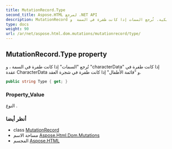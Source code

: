 ```yaml
---
title: MutationRecord.Type
second_title: Aspose.HTML لمرجع .NET API
description: MutationRecord ملكية. تُرجع السمات إذا كانت طفرة في السمة  و characterData إذا كانت طفرة في عقدة CharacterData و قائمة الأطفال إذا كانت طفرة في شجرة العقد.
type: docs
weight: 90
url: /ar/net/aspose.html.dom.mutations/mutationrecord/type/
---
```

## MutationRecord.Type property

تُرجع "السمات" إذا كانت طفرة في السمة ، و "characterData" إذا كانت طفرة في عقدة CharacterData و "قائمة الأطفال" إذا كانت طفرة في شجرة العقد.

```csharp
public string Type { get; }
```

### Property_Value

النوع .

### أنظر أيضا

* class [MutationRecord](../)
* مساحة الاسم [Aspose.Html.Dom.Mutations](../../mutationrecord/)
* المجسم [Aspose.HTML](../../../)


